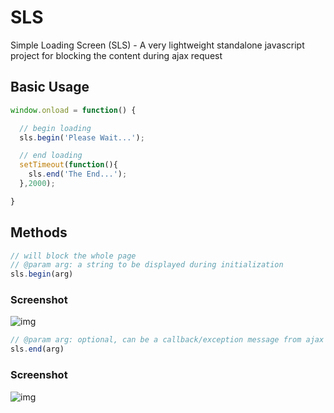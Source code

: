 # SLS
Simple Loading Screen (SLS) - A very lightweight standalone javascript project for blocking the content during ajax request

## Basic Usage
```javascript
window.onload = function() {	

  // begin loading
  sls.begin('Please Wait...');

  // end loading
  setTimeout(function(){
    sls.end('The End...');
  },2000);

}
```

## Methods
```javascript
// will block the whole page
// @param arg: a string to be displayed during initialization
sls.begin(arg)
```
### Screenshot
![img](https://i.imgur.com/qmoM254.png)

```javascript
// @param arg: optional, can be a callback/exception message from ajax
sls.end(arg)
```
### Screenshot
![img](https://i.imgur.com/2J6Ooqd.png)
